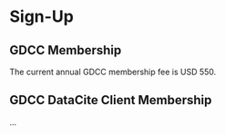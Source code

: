# Sign-Up
## GDCC Membership
The current annual GDCC membership fee is USD 550.

## GDCC DataCite Client Membership
...
